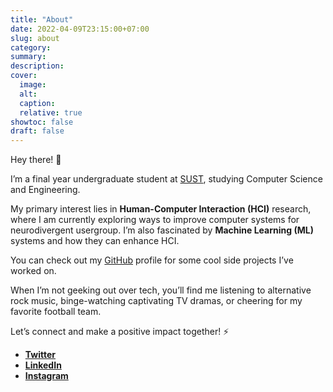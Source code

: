 ```yaml
---
title: "About"
date: 2022-04-09T23:15:00+07:00
slug: about
category:
summary:
description: 
cover:
  image:
  alt:
  caption: 
  relative: true
showtoc: false
draft: false
---
```


Hey there! 👋

I’m a final year undergraduate student at [SUST](https://www.sust.edu/), studying Computer Science and Engineering.

My primary interest lies in **Human-Computer Interaction (HCI)** research, where I am currently exploring ways to improve computer systems for neurodivergent usergroup.
I’m also fascinated by **Machine Learning (ML)** systems and how they can enhance HCI.

You can check out my [GitHub](https://github.com/thisisjibon) profile for some cool side projects I’ve worked on.

When I’m not geeking out over tech, you’ll find me listening to alternative rock music, binge-watching captivating TV dramas, or cheering for my favorite football team.

Let’s connect and make a positive impact together! ⚡

- [**Twitter**](https://twitter.com/thisisjibon)
- [**LinkedIn**](https://www.linkedin.com/in/thisisjibon/)
- [**Instagram**](https://www.instagram.com/this_is_jibon/)
